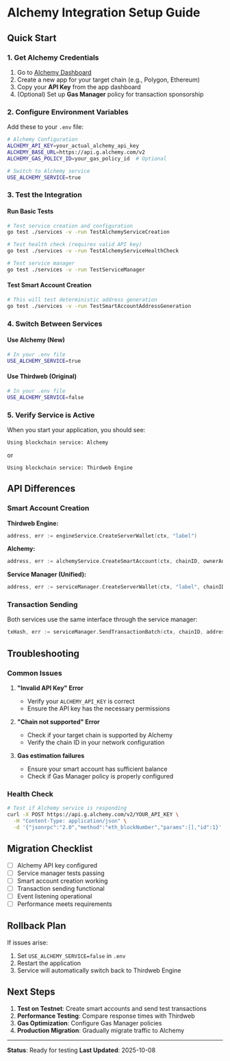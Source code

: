 # Alchemy Integration Setup Guide

## Quick Start

### 1. Get Alchemy Credentials
1. Go to [Alchemy Dashboard](https://dashboard.alchemy.com/)
2. Create a new app for your target chain (e.g., Polygon, Ethereum)
3. Copy your **API Key** from the app dashboard
4. (Optional) Set up **Gas Manager** policy for transaction sponsorship

### 2. Configure Environment Variables
Add these to your `.env` file:

```bash
# Alchemy Configuration
ALCHEMY_API_KEY=your_actual_alchemy_api_key
ALCHEMY_BASE_URL=https://api.g.alchemy.com/v2
ALCHEMY_GAS_POLICY_ID=your_gas_policy_id  # Optional

# Switch to Alchemy service
USE_ALCHEMY_SERVICE=true
```

### 3. Test the Integration

#### Run Basic Tests
```bash
# Test service creation and configuration
go test ./services -v -run TestAlchemyServiceCreation

# Test health check (requires valid API key)
go test ./services -v -run TestAlchemyServiceHealthCheck

# Test service manager
go test ./services -v -run TestServiceManager
```

#### Test Smart Account Creation
```bash
# This will test deterministic address generation
go test ./services -v -run TestSmartAccountAddressGeneration
```

### 4. Switch Between Services

#### Use Alchemy (New)
```bash
# In your .env file
USE_ALCHEMY_SERVICE=true
```

#### Use Thirdweb (Original)
```bash
# In your .env file
USE_ALCHEMY_SERVICE=false
```

### 5. Verify Service is Active
When you start your application, you should see:
```
Using blockchain service: Alchemy
```
or
```
Using blockchain service: Thirdweb Engine
```

## API Differences

### Smart Account Creation

**Thirdweb Engine:**
```go
address, err := engineService.CreateServerWallet(ctx, "label")
```

**Alchemy:**
```go
address, err := alchemyService.CreateSmartAccount(ctx, chainID, ownerAddress)
```

**Service Manager (Unified):**
```go
address, err := serviceManager.CreateServerWallet(ctx, "label", chainID, ownerAddress)
```

### Transaction Sending

Both services use the same interface through the service manager:
```go
txHash, err := serviceManager.SendTransactionBatch(ctx, chainID, address, txPayload)
```

## Troubleshooting

### Common Issues

1. **"Invalid API Key" Error**
   - Verify your `ALCHEMY_API_KEY` is correct
   - Ensure the API key has the necessary permissions

2. **"Chain not supported" Error**
   - Check if your target chain is supported by Alchemy
   - Verify the chain ID in your network configuration

3. **Gas estimation failures**
   - Ensure your smart account has sufficient balance
   - Check if Gas Manager policy is properly configured

### Health Check
```bash
# Test if Alchemy service is responding
curl -X POST https://api.g.alchemy.com/v2/YOUR_API_KEY \
  -H "Content-Type: application/json" \
  -d '{"jsonrpc":"2.0","method":"eth_blockNumber","params":[],"id":1}'
```

## Migration Checklist

- [ ] Alchemy API key configured
- [ ] Service manager tests passing
- [ ] Smart account creation working
- [ ] Transaction sending functional
- [ ] Event listening operational
- [ ] Performance meets requirements

## Rollback Plan

If issues arise:
1. Set `USE_ALCHEMY_SERVICE=false` in `.env`
2. Restart the application
3. Service will automatically switch back to Thirdweb Engine

## Next Steps

1. **Test on Testnet**: Create smart accounts and send test transactions
2. **Performance Testing**: Compare response times with Thirdweb
3. **Gas Optimization**: Configure Gas Manager policies
4. **Production Migration**: Gradually migrate traffic to Alchemy

---
**Status**: Ready for testing
**Last Updated**: 2025-10-08
